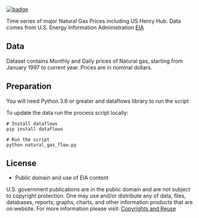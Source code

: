 <a className="gh-badge" href="https://datahub.io/core/natural-gas"><img src="https://badgen.net/badge/icon/View%20on%20datahub.io/orange?icon=https://datahub.io/datahub-cube-badge-icon.svg&label&scale=1.25" alt="badge" /></a>

Time series of major Natural Gas Prices including US Henry Hub. Data comes from U.S. Energy Information Administration [EIA](http://www.eia.gov/)

## Data

Dataset contains Monthly and Daily prices of Natural gas, starting from January 1997 to current year. Prices are in nominal dollars.

## Preparation

You will need Python 3.6 or greater and dataflows library to run the script

To update the data run the process script locally:

```
# Install dataflows
pip install dataflows

# Run the script
python natural_gas_flow.py
```

## License

* Public domain and use of EIA content

U.S. government publications are in the public domain and are not subject to copyright protection. One may use and/or distribute any of data,
files, databases, reports, graphs, charts, and other information products that are on website.
For more information please visit: [Copyrights and Reuse](http://www.eia.gov/about/copyrights_reuse.cfm)
